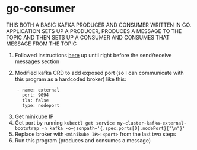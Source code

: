 # go-consumer

THIS BOTH A BASIC KAFKA PRODUCER AND CONSUMER WRITTEN IN GO.  APPLICATION SETS UP A PRODUCER, PRODUCES A MESSAGE TO THE TOPIC AND THEN SETS UP A CONSUMER AND CONSUMES THAT MESSAGE FROM THE TOPIC

1. Followed instructions [here](https://strimzi.io/quickstarts/) up until right before the send/receive messages section 

2. Modified kafka CRD to add exposed port (so I can communicate with this program as a hardcoded broker) like this:
```
    - name: external
      port: 9094
      tls: false
      type: nodeport
```
3. Get minikube IP
4. Get port by running `kubectl get service my-cluster-kafka-external-bootstrap -n kafka -o=jsonpath='{.spec.ports[0].nodePort}{"\n"}'`
5. Replace broker with `<minikube IP>:<port>` from the last two steps 
6. Run this program (produces and consumes a message)
